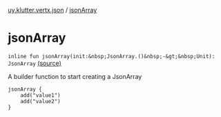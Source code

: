 [uy.klutter.vertx.json](index.md) / [jsonArray](.)


# jsonArray

`inline fun jsonArray(init:&nbsp;JsonArray.()&nbsp;-&gt;&nbsp;Unit): JsonArray` [(source)](https://github.com/kohesive/klutter/blob/master/vertx3-jdk8/src/main/kotlin/uy/klutter/vertx/json/VertxJson.kt#L73)

A builder function to start creating a JsonArray


```
jsonArray {
    add("value1")
    add("value2")
}
```





